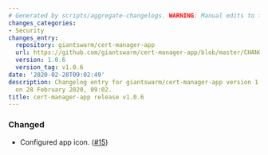 ```yaml
---
# Generated by scripts/aggregate-changelogs. WARNING: Manual edits to this files will be overwritten.
changes_categories:
- Security
changes_entry:
  repository: giantswarm/cert-manager-app
  url: https://github.com/giantswarm/cert-manager-app/blob/master/CHANGELOG.md#106-2020-02-28
  version: 1.0.6
  version_tag: v1.0.6
date: '2020-02-28T09:02:49'
description: Changelog entry for giantswarm/cert-manager-app version 1.0.6, published
  on 28 February 2020, 09:02.
title: cert-manager-app release v1.0.6
---
```


### Changed
- Configured app icon. ([#15](https://github.com/giantswarm/cert-manager-app/pull/15))
